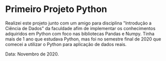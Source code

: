 # Primeiro Projeto Python

Realizei este projeto junto com um amigo para disciplina "Introdução a Ciência de Dados" da faculdade afim de implementar os conhecimentos adquiridos em Python com foco nas bibliotecas Pandas e Numpy. Tinha mais de 1 ano que estudava Python, mas foi no semestre final de 2020 que comecei a utilizar o Python para aplicação de dados reais.

Data: Novembro de 2020.
